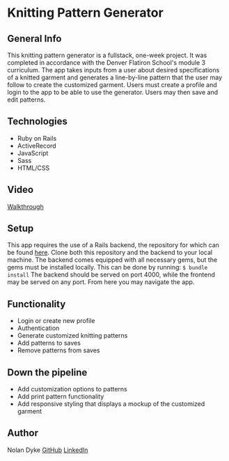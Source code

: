# Knitting Pattern Generator 

## General Info
This knitting pattern generator is a fullstack, one-week project. It was completed in accordance with the Denver Flatiron School's module 3 curriculum. The app takes inputs from a user about desired specifications of a knitted garment and generates a line-by-line pattern that the user may follow to create the customized garment. Users must create a profile and login to the app to be able to use the generator. Users may then save and edit patterns.

## Technologies
* Ruby on Rails
* ActiveRecord
* JavaScript
* Sass
* HTML/CSS

## Video
[Walkthrough](https://youtu.be/MUEmTA7dE8U)

## Setup
This app requires the use of a Rails backend, the repository for which can be found [here](https://github.com/nolan-dyke/mod3_project_backend). Clone both this repository and the backend to your local machine. The backend comes equipped with all necessary gems, but the gems must be installed locally. This can be done by running:
`$ bundle install`
The backend should be served on port 4000, while the frontend may be served on any port. From here you may navigate the app.

## Functionality
* Login or create new profile
* Authentication
* Generate customized knitting patterns
* Add patterns to saves
* Remove patterns from saves

## Down the pipeline
* Add customization options to patterns
* Add print pattern functionality
* Add responsive styling that displays a mockup of the customized garment

## Author
Nolan Dyke [GitHub](https://github.com/nolan-dyke) [LinkedIn](linkedin.com/in/nolan-dyke)